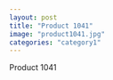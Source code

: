 ```yaml
---
layout: post
title: "Product 1041"
image: "product1041.jpg"
categories: "category1"
---
```

Product 1041
